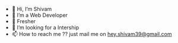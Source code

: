 - 👋 Hi, I’m Shivam
- 👀 I’m a Web Developer
- 🌱 Fresher
- 💞️ I’m looking for a Intership
- 📫 How to reach me ??  just mail me on hey.shivam39@gmail.com

<!---
hey-shivam/hey-shivam is a ✨ special ✨ repository because its `README.md` (this file) appears on your GitHub profile.
You can click the Preview link to take a look at your changes.
--->
